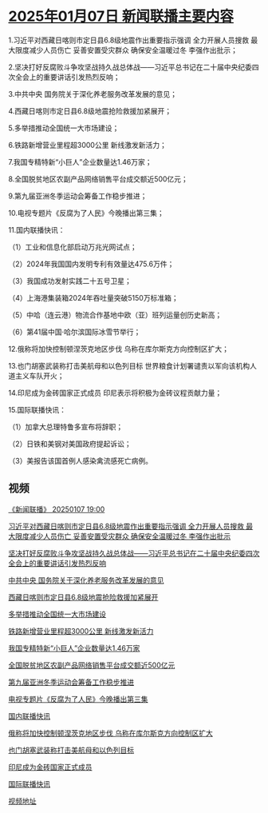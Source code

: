 # [2025年01月07日 新闻联播主要内容](https://tv.cctv.com/lm/xwlb/day/20250107.shtml)

1.习近平对西藏日喀则市定日县6.8级地震作出重要指示强调 全力开展人员搜救 最大限度减少人员伤亡 妥善安置受灾群众 确保安全温暖过冬 李强作出批示；

2.坚决打好反腐败斗争攻坚战持久战总体战——习近平总书记在二十届中央纪委四次全会上的重要讲话引发热烈反响；

3.中共中央 国务院关于深化养老服务改革发展的意见；

4.西藏日喀则市定日县6.8级地震抢险救援加紧展开；

5.多举措推动全国统一大市场建设；

6.铁路新增营业里程超3000公里 新线激发新活力；

7.我国专精特新“小巨人”企业数量达1.46万家；

8.全国脱贫地区农副产品网络销售平台成交额近500亿元；

9.第九届亚洲冬季运动会筹备工作稳步推进；

10.电视专题片《反腐为了人民》今晚播出第三集；

11.国内联播快讯：

（1）工业和信息化部启动万兆光网试点；

（2）2024年我国国内发明专利有效量达475.6万件；

（3）我国成功发射实践二十五号卫星；

（4）上海港集装箱2024年吞吐量突破5150万标准箱；

（5）中哈（连云港）物流合作基地中欧（亚）班列运量创历史新高；

（6）第41届中国·哈尔滨国际冰雪节举行；

12.俄称将加快控制顿涅茨克地区步伐 乌称在库尔斯克方向控制区扩大；

13.也门胡塞武装称打击美航母和以色列目标 世界粮食计划署谴责以军向该机构人道主义车队开火；

14.印尼成为金砖国家正式成员 印尼表示将积极为金砖议程贡献力量；

15.国际联播快讯：

（1）加拿大总理特鲁多宣布将辞职；

（2）日铁和美钢对美国政府提起诉讼；

（3）美报告该国首例人感染禽流感死亡病例。

## 视频

[《新闻联播》 20250107 19:00](https://tv.cctv.com/2025/01/07/VIDEdw7yE5qkVMGcotK9Lo0c250107.shtml)

[习近平对西藏日喀则市定日县6.8级地震作出重要指示强调 全力开展人员搜救 最大限度减少人员伤亡 妥善安置受灾群众 确保安全温暖过冬 李强作出批示](https://tv.cctv.com/2025/01/07/VIDE8pd4zfNmBfHuaeMugi8S250107.shtml)

[坚决打好反腐败斗争攻坚战持久战总体战——习近平总书记在二十届中央纪委四次全会上的重要讲话引发热烈反响](https://tv.cctv.com/2025/01/07/VIDE6MPC0440YAbB0VdtoW6t250107.shtml)

[中共中央 国务院关于深化养老服务改革发展的意见](https://tv.cctv.com/2025/01/07/VIDEcqXSRqDpSWDiIzgwyhxG250107.shtml)

[西藏日喀则市定日县6.8级地震抢险救援加紧展开](https://tv.cctv.com/2025/01/07/VIDE6h9t7BVXODRbeowGUmzm250107.shtml)

[多举措推动全国统一大市场建设](https://tv.cctv.com/2025/01/07/VIDESmPdEDqSMDZQiGPu7AC2250107.shtml)

[铁路新增营业里程超3000公里 新线激发新活力](https://tv.cctv.com/2025/01/07/VIDEAQnTs56QP870dAPXdqnW250107.shtml)

[我国专精特新“小巨人”企业数量达1.46万家](https://tv.cctv.com/2025/01/07/VIDEz2tQEE9b9hFC6NCmVhs5250107.shtml)

[全国脱贫地区农副产品网络销售平台成交额近500亿元](https://tv.cctv.com/2025/01/07/VIDE1BXCH1PU6aiUFyhu5cac250107.shtml)

[第九届亚洲冬季运动会筹备工作稳步推进](https://tv.cctv.com/2025/01/07/VIDEcI5AyZIUn3LVxPK2C6Az250107.shtml)

[电视专题片《反腐为了人民》今晚播出第三集](https://tv.cctv.com/2025/01/07/VIDEDM6JZFTeKLMhhDFVCSGC250107.shtml)

[国内联播快讯](https://tv.cctv.com/2025/01/07/VIDEwIue8esC2vT8YpW6MCfW250107.shtml)

[俄称将加快控制顿涅茨克地区步伐 乌称在库尔斯克方向控制区扩大](https://tv.cctv.com/2025/01/07/VIDEFseZfM1S4oSlUd2LU7B4250107.shtml)

[也门胡塞武装称打击美航母和以色列目标](https://tv.cctv.com/2025/01/07/VIDEaxiz3ncAVHLtUQtBOgqA250107.shtml)

[印尼成为金砖国家正式成员](https://tv.cctv.com/2025/01/07/VIDE7DGPcXLG0Wz06sFTEi2R250107.shtml)

[国际联播快讯](https://tv.cctv.com/2025/01/07/VIDETaQbYtGKLx4qlUtp9qG7250107.shtml)

[视频地址](https://tv.cctv.com/lm/xwlb/day/20250107.shtml) 

